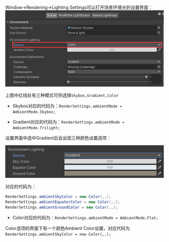 Window->Rendering->Lighting Settings可以打开场景环境光的设置界面：
![](https://raw.githubusercontent.com/iningwei/SelfPictureHost/master/Blog/20201119191043.png)

上图中红线处有三种模式可供选择``Skybox,Gradient,Color``
- Skybox对应的代码为：``RenderSettings.ambientMode = AmbientMode.Skybox;``

- Gradient对应的代码为：``RenderSettings.ambientMode = AmbientMode.Trilight;``

设置界面中选中Gradient后会出现三种颜色设置选项：

![](https://raw.githubusercontent.com/iningwei/SelfPictureHost/master/Blog/20201119191423.png)

对应的代码为：
```csharp
RenderSettings.ambientSkyColor = new Color(,,);
RenderSettings.ambientEquatorColor = new Color(,,);
RenderSettings.ambientGroundColor = new Color(,,);
```

- Color对应的代码为：``RenderSettings.ambientMode = AmbientMode.Flat;``

Color选项的界面下有一个颜色Ambient Color设置，对应代码为``RenderSettings.ambientSkyColor = new Color(,,);``